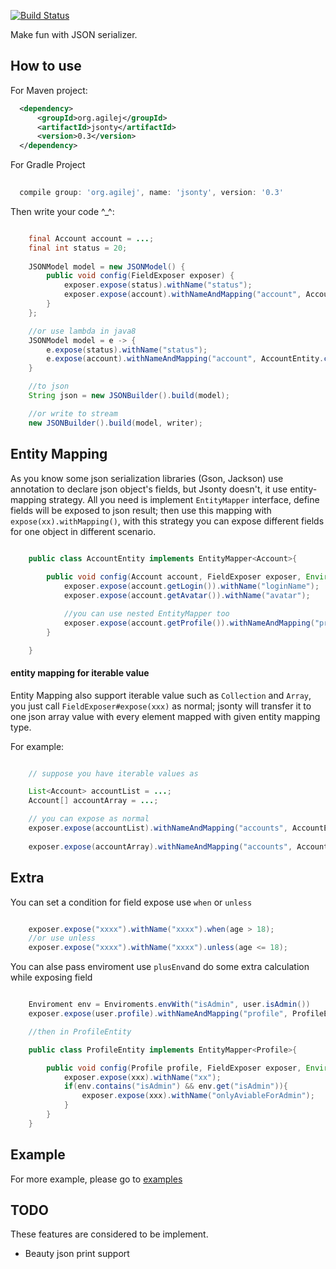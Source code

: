[![Build Status](https://travis-ci.org/agilej/jsonty.svg?branch=master)](https://travis-ci.org/agilej/jsonty)

Make fun with JSON serializer.

## How to use

For Maven project:

```xml
  <dependency>
      <groupId>org.agilej</groupId>
      <artifactId>jsonty</artifactId>
      <version>0.3</version>
  </dependency>
```

For Gradle Project

```groovy
  
  compile group: 'org.agilej', name: 'jsonty', version: '0.3'

```

Then write your code ^_^:

```java

    final Account account = ...;
    final int status = 20;
    
    JSONModel model = new JSONModel() {
        public void config(FieldExposer exposer) {
            exposer.expose(status).withName("status");
            exposer.expose(account).withNameAndMapping("account", AccountEntity.class);   //use entity mapping expose
        }
    };

    //or use lambda in java8
    JSONModel model = e -> {
        e.expose(status).withName("status");
        e.expose(account).withNameAndMapping("account", AccountEntity.class);
    }

    //to json
    String json = new JSONBuilder().build(model);

    //or write to stream
    new JSONBuilder().build(model, writer);

```

## Entity Mapping

As you know some json serialization libraries (Gson, Jackson) use annotation to declare json object's fields, but Jsonty doesn't, it use  entity-mapping strategy. All you need is implement `EntityMapper` interface, define fields will be exposed to json result; then use this mapping with `expose(xx).withMapping()`, with this strategy you can expose different fields for one object in different scenario.

```java

    public class AccountEntity implements EntityMapper<Account>{
        
        public void config(Account account, FieldExposer exposer, Environment env) {
            exposer.expose(account.getLogin()).withName("loginName");
            exposer.expose(account.getAvatar()).withName("avatar");

            //you can use nested EntityMapper too
            exposer.expose(account.getProfile()).withNameAndMapping("profile", ProfileEntity.class);
        }

    }
```

#### entity mapping for iterable value

Entity Mapping also support iterable value such as `Collection` and `Array`, you just call `FieldExposer#expose(xxx)` as normal; jsonty will transfer it to one json array value with every element mapped with given entity mapping type.

For example:

```java

    // suppose you have iterable values as 

    List<Account> accountList = ...;
    Account[] accountArray = ...;

    // you can expose as normal
    exposer.expose(accountList).withNameAndMapping("accounts", AccountEntity.class);
    
    exposer.expose(accountArray).withNameAndMapping("accounts", AccountEntity.class);

```

## Extra

You can set a condition for field expose use `when` or `unless`

```java

    exposer.expose("xxxx").withName("xxxx").when(age > 18);
    //or use unless
    exposer.expose("xxxx").withName("xxxx").unless(age <= 18);
```

You can alse pass enviroment use `plusEnv`and do some extra calculation while exposing field

```java

    Enviroment env = Enviroments.envWith("isAdmin", user.isAdmin()) 
    exposer.expose(user.profile).withNameAndMapping("profile", ProfileEntity.class).plusEnv(env);

    //then in ProfileEntity

    public class ProfileEntity implements EntityMapper<Profile>{

        public void config(Profile profile, FieldExposer exposer, Environment env) {
            exposer.expose(xxx).withName("xx");
            if(env.contains("isAdmin") && env.get("isAdmin")){
                exposer.expose(xxx).withName("onlyAviableForAdmin"); 
            }
        }
    }
```

## Example

For more example, please go to [examples](https://github.com/agilej/jsonty/wiki/Expose-Example)

## TODO

These features are considered to be implement.

* Beauty json print support

